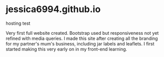# jessica6994.github.io
hosting test

Very first full website created. Bootstrap used but responsiveness not yet refined with media queries.
I made this site after creating all the branding for my partner's mum's business, including jar labels and leaflets.
I first started making this very early on in my front-end learning.
